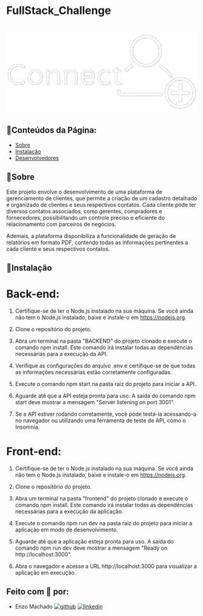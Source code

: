 # FullStack_Challenge

<h1 align="center">
   <img src="./frontend/public/logo.png" alt="logo" /> 
</h1>

## 📃Conteúdos da Página:

-   [Sobre](#Sobre)
-   [Instalação](#Instalação)
-   [Desenvolvedores](#Feito-com-🤍-por)

## 📜Sobre

Este projeto envolve o desenvolvimento de uma plataforma de gerenciamento de clientes, que permite a criação de um cadastro detalhado e organizado de clientes e seus respectivos contatos. Cada cliente pode ter diversos contatos associados, como gerentes, compradores e fornecedores, possibilitando um controle preciso e eficiente do relacionamento com parceiros de negócios.

Ademais, a plataforma disponibiliza a funcionalidade de geração de relatórios em formato PDF, contendo todas as informações pertinentes a cada cliente e seus respectivos contatos.

## 💾Instalação

# Back-end:

1. Certifique-se de ter o Node.js instalado na sua máquina. Se você ainda não tem o Node.js instalado, baixe e instale-o em https://nodejs.org.

2. Clone o repositório do projeto.

3. Abra um terminal na pasta "BACKEND" do projeto clonado e execute o comando npm install. Este comando irá instalar todas as dependências necessárias para a execução da API.

4. Verifique as configurações do arquivo .env e certifique-se de que todas as informações necessárias estão corretamente configuradas.

5. Execute o comando npm start na pasta raiz do projeto para iniciar a API.

6. Aguarde até que a API esteja pronta para uso. A saída do comando npm start deve mostrar a mensagem "Server listening on port 3001".

7. Se a API estiver rodando corretamente, você pode testá-la acessando-a no navegador ou utilizando uma ferramenta de teste de API, como o Insomnia.

# Front-end:

1. Certifique-se de ter o Node.js instalado na sua máquina. Se você ainda não tem o Node.js instalado, baixe e instale-o em https://nodejs.org.

2. Clone o repositório do projeto.

3. Abra um terminal na pasta "frontend" do projeto clonado e execute o comando npm install. Este comando irá instalar todas as dependências necessárias para a execução da aplicação.

4. Execute o comando npm run dev na pasta raiz do projeto para iniciar a aplicação em modo de desenvolvimento.

5. Aguarde até que a aplicação esteja pronta para uso. A saída do comando npm run dev deve mostrar a mensagem "Ready on http://localhost:3000".

6. Abra o navegador e acesse a URL http://localhost:3000 para visualizar a aplicação em execução.

## Feito com 🤍 por:

-   Enzo Machado [![github](https://img.shields.io/badge/github-6e5494?style=for-the-badge&logo=github&logoColor=white)](https://github.com/m4chado) [![linkedin](https://img.shields.io/badge/linkedin-0A66C2?style=for-the-badge&logo=linkedin&logoColor=white)](https://www.linkedin.com/in/enzomachado01/)
